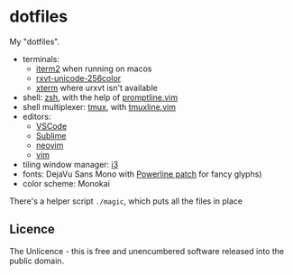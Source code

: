 dotfiles
========

My "dotfiles".

- terminals:
  - [iterm2](https://iterm2.com/) when running on macos
  - [rxvt-unicode-256color](http://software.schmorp.de/pkg/rxvt-unicode.html)
  - [xterm](http://invisible-island.net/xterm/) where urxvt isn't available
- shell: [zsh](http://en.wikipedia.org/wiki/Z_shell), with the help of [promptline.vim](https://github.com/edkolev/promptline.vim)
- shell multiplexer: [tmux](http://tmux.sourceforge.net/), with [tmuxline.vim](https://github.com/edkolev/tmuxline.vim)
- editors:
  - [VSCode](https://code.visualstudio.com/)
  - [Sublime](https://www.sublimetext.com/)
  - [neovim](https://neovim.io/)
  - [vim](http://www.vim.org/)
- tiling window manager: [i3](http://i3wm.org/)
- fonts: DejaVu Sans Mono with [Powerline patch](https://github.com/Lokaltog/powerline-fonts) for fancy glyphs)
- color scheme: Monokai

There's a helper script `./magic`, which puts all the files in place

## Licence
The Unlicence - this is free and unencumbered software released into the public domain.
